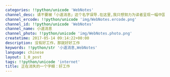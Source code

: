 ```yaml
---
categories: !!python/unicode 'WebNotes'
channel_desc: 请不要被「小道消息」这个名字误导.在这里,我只想努力为读者呈现一幅中国互联网的清明上河图.
channel_ercode: !!python/unicode 'img/WebNotes.ercode.png'
channel_id: !!python/unicode 'WebNotes'
channel_name: 小道消息
channel_photo: !!python/unicode 'img/WebNotes.photo.png'
createtime: 2017-05-14 09:14:22+00:00
description: 没有好工作，那就好好工作
keywords: !!python/str '小道消息,WebNotes'
language: chinese
layout: 1_0_post
tags: !!python/unicode 'internet'
title: 正在消失的一个字眼：好工作
---
```

<div class="original_panel_content" id="js_content">
</div>